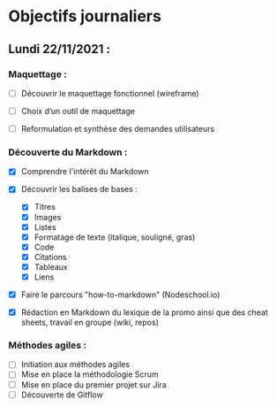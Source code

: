 # Objectifs journaliers

## Lundi 22/11/2021 :

### Maquettage : 

* [ ] Découvrir le maquettage fonctionnel (wireframe)
* [ ] Choix d’un outil de maquettage
* [ ] Reformulation et synthèse des demandes utilisateurs


### Découverte du Markdown : 

* [x] Comprendre l'intérêt du Markdown
* [x] Découvrir les balises de bases : 
  * [x] Titres
  * [x] Images
  * [x] Listes
  * [x] Formatage de texte (italique, souligné, gras)
  * [x] Code
  * [x] Citations
  * [x] Tableaux
  * [x] Liens
* [x] Faire le parcours "how-to-markdown" (Nodeschool.io)
* [x] Rédaction en Markdown du lexique de la promo ainsi que des cheat sheets, travail en groupe (wiki, repos)


### Méthodes agiles :

* [ ] Initiation aux méthodes agiles
* [ ] Mise en place la méthodologie Scrum
* [ ] Mise en place du premier projet sur Jira
* [ ] Découverte de Gitflow
